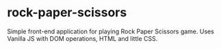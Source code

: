 # rock-paper-scissors


Simple front-end application for playing Rock Paper Scissors game. Uses Vanilla JS with DOM operations, HTML and little CSS.